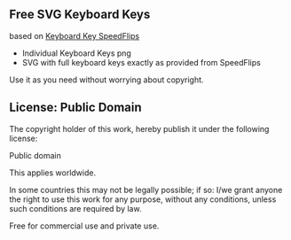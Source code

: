 ## Free SVG Keyboard Keys

based on [Keyboard Key SpeedFlips](https://github.com/q2apro/keyboard-keys-speedflips)

- Individual Keyboard Keys png
- SVG with full keyboard keys exactly as provided from SpeedFlips
  
Use it as you need without worrying about copyright.

## License: Public Domain
The copyright holder of this work, hereby publish it under the following license:

Public domain

This applies worldwide.

In some countries this may not be legally possible; if so: I/we grant anyone the right to use this work for any purpose, without any conditions, unless such conditions are required by law.

Free for commercial use and private use.
